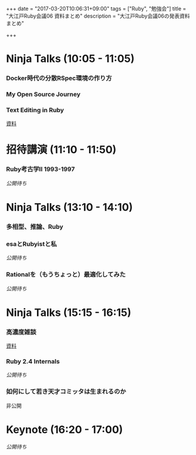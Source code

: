 +++
date = "2017-03-20T10:06:31+09:00"
tags = ["Ruby", "勉強会"]
title = "大江戸Ruby会議06 資料まとめ"
description = "大江戸Ruby会議06の発表資料まとめ"

+++

# Ninja Talks (10:05 - 11:05)

### Docker時代の分散RSpec環境の作り方

<script async class="speakerdeck-embed" data-id="1b17f3c9e7e445648ced041a13cb2285" data-ratio="1.33333333333333" src="//speakerdeck.com/assets/embed.js"></script>

### My Open Source Journey

<script async class="speakerdeck-embed" data-id="27f4978436e64a6abe013512fa992841" data-ratio="1.33333333333333" src="//speakerdeck.com/assets/embed.js"></script>

### Text Editing in Ruby

[資料](https://github.com/shugo/oedo06/blob/master/textbringer.md)

# 招待講演 (11:10 - 11:50)

### Ruby考古学II 1993-1997

<i>公開待ち</i>

# Ninja Talks (13:10 - 14:10)

### 多相型、推論、Ruby

<script async class="speakerdeck-embed" data-id="cc3cd570be9249f19fc9a0c99afade54" data-ratio="1.33333333333333" src="//speakerdeck.com/assets/embed.js"></script>

### esaとRubyistと私

<i>公開待ち</i>

### Rationalを（もうちょっと）最適化してみた

<i>公開待ち</i>

# Ninja Talks (15:15 - 16:15)

### 高濃度雑談

[資料](https://docs.google.com/presentation/d/1diEe7qYLjkHrjKoPNgyhlLItxV6ahnNgsfXdId0EmNI/edit#slide=id.p)

### Ruby 2.4 Internals

<i>公開待ち</i>

### 如何にして若き天才コミッタは生まれるのか

非公開

# Keynote (16:20 - 17:00)

<i>公開待ち</i>

